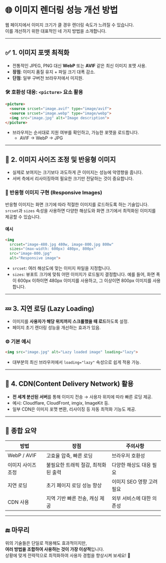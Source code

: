 
# 🌐 이미지 렌더링 성능 개선 방법

웹 페이지에서 이미지 크기가 클 경우 렌더링 속도가 느려질 수 있습니다.  
이를 개선하기 위한 대표적인 네 가지 방법을 소개합니다.

---

## ✅ 1. 이미지 포맷 최적화

- 전통적인 JPEG, PNG 대신 **WebP** 또는 **AVIF** 같은 최신 이미지 포맷 사용.
- **장점**: 이미지 품질 유지 + 파일 크기 대폭 감소.
- **단점**: 일부 구버전 브라우저에서 미지원.

### 🛠 호환성 대응: `<picture>` 요소 활용

```html
<picture>
  <source srcset="image.avif" type="image/avif">
  <source srcset="image.webp" type="image/webp">
  <img src="image.jpg" alt="Image description">
</picture>
```

- 브라우저는 순서대로 지원 여부를 확인하고, 가능한 포맷을 로드합니다.
  - AVIF → WebP → JPG

---

## 📐 2. 이미지 사이즈 조정 및 반응형 이미지

- 실제로 보여지는 크기보다 과도하게 큰 이미지는 성능에 악영향을 줍니다.
- 서버 측에서 리사이징하여 필요한 크기만 전달하는 것이 중요합니다.

### 🧩 반응형 이미지 구현 (Responsive Images)

반응형 이미지는 화면 크기에 따라 적절한 이미지를 로드하도록 하는 기술입니다. `srcset`과 `sizes` 속성을 사용하면 다양한 해상도와 화면 크기에서 최적화된 이미지를 제공할 수 있습니다.

#### 예시

```html
<img 
  srcset="image-480.jpg 480w, image-800.jpg 800w" 
  sizes="(max-width: 600px) 480px, 800px" 
  src="image-800.jpg" 
  alt="Responsive image">
```

- `srcset`: 여러 해상도에 맞는 이미지 파일을 지정합니다.
- `sizes`: 뷰포트 크기에 맞춰 어떤 이미지가 로드될지 결정합니다. 예를 들어, 화면 폭이 600px 이하이면 480px 이미지를 사용하고, 그 이상이면 800px 이미지를 사용합니다.

---

## 💤 3. 지연 로딩 (Lazy Loading)

- 이미지를 **사용자가 해당 위치까지 스크롤했을 때 로드**하도록 설정.
- 페이지 초기 렌더링 성능을 개선하는 효과가 있음.

### ⚙️ 기본 예시

```html
<img src="image.jpg" alt="Lazy loaded image" loading="lazy">
```

- 대부분의 최신 브라우저에서 `loading="lazy"` 속성으로 쉽게 적용 가능.

---

## 🚀 4. CDN(Content Delivery Network) 활용

- **전 세계 분산된 서버**를 통해 이미지 전송 → 사용자 위치에 따라 빠른 로딩 제공.
- 예시: Cloudflare, CloudFront, imgix, ImageKit 등.
- 일부 CDN은 이미지 포맷 변환, 리사이징 등 자동 최적화 기능도 제공.

---

## 🧾 종합 요약

| 방법                  | 장점                              | 주의사항                              |
|-----------------------|-----------------------------------|----------------------------------------|
| WebP / AVIF           | 고효율 압축, 빠른 로딩            | 브라우저 호환성                        |
| 이미지 사이즈 조정     | 불필요한 트래픽 절감, 최적화된 출력 | 다양한 해상도 대응 필요                |
| 지연 로딩              | 초기 페이지 로딩 성능 향상         | 이미지 SEO 영향 고려 필요              |
| CDN 사용               | 지역 기반 빠른 전송, 캐싱 제공     | 외부 서비스에 대한 의존성             |

---

## 🔚 마무리

위의 기술들은 단일로 적용해도 효과적이지만,  
**여러 방법을 조합하여 사용하는 것이 가장 이상적**입니다.  
상황에 맞게 전략적으로 최적화하여 사용자 경험을 향상시켜 보세요! 🚀

